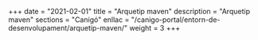 +++
date        = "2021-02-01"
title       = "Arquetip maven"
description = "Arquetip maven"
sections    = "Canigó"
enllac		= "/canigo-portal/entorn-de-desenvolupament/arquetip-maven/"
weight		= 3
+++
